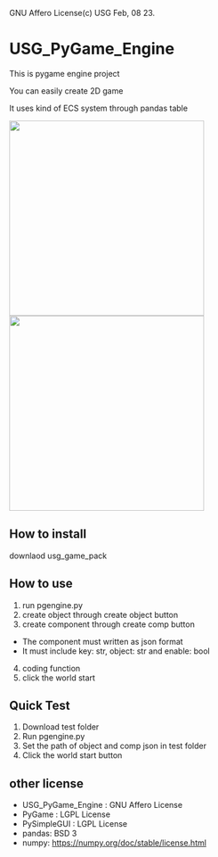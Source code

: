 GNU Affero License(c) USG Feb, 08 23. 

# USG_PyGame_Engine
This is pygame engine project

You can easily create 2D game

It uses kind of ECS system through pandas table

<img src=https://user-images.githubusercontent.com/47798805/217277074-659e8e5e-43fe-446f-a044-bf38d8e16188.png width="350" height="350"><img src=https://user-images.githubusercontent.com/47798805/217277164-347df1e5-526d-41cf-89d9-0ae46319141c.png width="350" height="350">

## How to install
downlaod usg_game_pack

## How to use
1. run pgengine.py
2. create object through create object button
3. create component through create comp button
* The component must written as json format 
* It must include key: str, object: str and enable: bool
4. coding function
5. click the world start

## Quick Test
1. Download test folder
2. Run pgengine.py
3. Set the path of object and comp json in test folder
4. Click the world start button

## other license
- USG_PyGame_Engine : GNU Affero License
- PyGame : LGPL License
- PySimpleGUI : LGPL License
- pandas: BSD 3
- numpy: https://numpy.org/doc/stable/license.html
